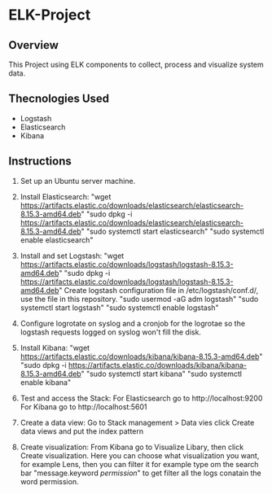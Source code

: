 # **ELK-Project**

## **Overview**
This Project using ELK components to collect, process and visualize system data.

## **Thecnologies Used**
* Logstash
* Elasticsearch
* Kibana

## **Instructions**
1. Set up an Ubuntu server machine.
   
2. Install Elasticsearch:
   "wget https://artifacts.elastic.co/downloads/elasticsearch/elasticsearch-8.15.3-amd64.deb"
   "sudo dpkg -i https://artifacts.elastic.co/downloads/elasticsearch/elasticsearch-8.15.3-amd64.deb"
   "sudo systemctl start elasticsearch"
   "sudo systemctl enable elasticsearch"
   
3. Install and set Logstash:
   "wget https://artifacts.elastic.co/downloads/logstash/logstash-8.15.3-amd64.deb"
   "sudo dpkg -i https://artifacts.elastic.co/downloads/logstash/logstash-8.15.3-amd64.deb"
   Create logstash configuration file in /etc/logstash/conf.d/, use the file in this repository.
   "sudo usermod -aG adm logstash"
   "sudo systemctl start logstash"
   "sudo systemctl enable logstash"
   
4. Configure logrotate on syslog and a cronjob for the logrotae so the logstash requests logged on syslog won't fill the disk.
   
5. Install Kibana:
   "wget https://artifacts.elastic.co/downloads/kibana/kibana-8.15.3-amd64.deb"
   "sudo dpkg -i https://artifacts.elastic.co/downloads/kibana/kibana-8.15.3-amd64.deb"
   "sudo systemctl start kibana"
   "sudo systemctl enable kibana"
   
6. Test and access the Stack:
   For Elasticsearch go to http://localhost:9200
   For Kibana go to http://localhost:5601

7. Create a data view:
   Go to Stack management > Data vies
   click Create data views and put the index pattern

8. Create visualization:
   From Kibana go to Visualize Libary, then click Create visualization.
   Here you can choose what visualization you want, for example Lens, then you can filter it for example type om the search bar "message.keyword *permission*" to get filter all the logs conatain the word permission.
